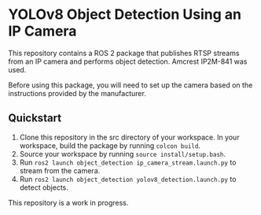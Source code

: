 # YOLOv8 Object Detection Using an IP Camera
This repository contains a ROS 2 package that publishes RTSP streams from an IP camera and performs object detection. Amcrest IP2M-841 was used.

Before using this package, you will need to set up the camera based on the instructions provided by the manufacturer.
## Quickstart
1. Clone this repository in the src directory of your workspace. In your workspace, build the package by running `colcon build`.
2. Source your workspace by running `source install/setup.bash`.
3. Run `ros2 launch object_detection ip_camera_stream.launch.py` to stream from the camera.
4. Run `ros2 launch object_detection yolov8_detection.launch.py` to detect objects.

This repository is a work in progress.